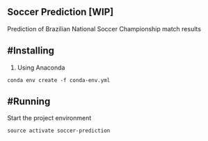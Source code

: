 ## Soccer Prediction [WIP]

Prediction of Brazilian National Soccer Championship match results

#Installing
--------------------------

1. Using Anaconda
```
conda env create -f conda-env.yml
```


#Running
--------------------------
Start the project environment
```
source activate soccer-prediction

```

